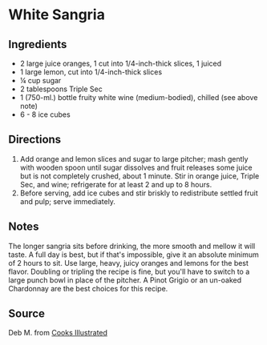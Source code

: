 # White Sangria

## Ingredients

- 2 large juice oranges, 1 cut into 1/4-inch-thick slices, 1 juiced
- 1 large lemon, cut into 1/4-inch-thick slices
- ¼ cup sugar
- 2 tablespoons Triple Sec
- 1 (750-ml.) bottle fruity white wine (medium-bodied), chilled (see above note)
- 6 - 8 ice cubes

## Directions

1. Add orange and lemon slices and sugar to large pitcher; mash gently with wooden spoon until sugar dissolves and fruit releases some juice but is not completely crushed, about 1 minute. Stir in orange juice, Triple Sec, and wine; refrigerate for at least 2 and up to 8 hours.
2. Before serving, add ice cubes and stir briskly to redistribute settled fruit and pulp; serve immediately.

## Notes

The longer sangria sits before drinking, the more smooth and mellow it will taste. A full day is best, but if that's impossible, give it an absolute minimum of 2 hours to sit. Use large, heavy, juicy oranges and lemons for the best flavor. Doubling or tripling the recipe is fine, but you'll have to switch to a large punch bowl in place of the pitcher. A Pinot Grigio or an un-oaked Chardonnay are the best choices for this recipe.

## Source

Deb M. from [Cooks Illustrated](https://www.cooksillustrated.com/recipes/2960-white-sangria?t=1628710851)